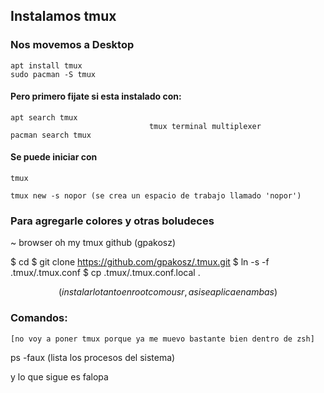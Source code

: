 ## Instalamos tmux

### Nos movemos a Desktop

```
apt install tmux 
sudo pacman -S tmux
```

#### Pero primero fijate si esta instalado con:

```
apt search tmux
                               tmux terminal multiplexer
pacman search tmux
```

#### Se puede iniciar con

```
tmux 

tmux new -s nopor (se crea un espacio de trabajo llamado 'nopor')
```

### Para agregarle colores y otras boludeces 

~ browser oh my tmux github (gpakosz)

$ cd
$ git clone https://github.com/gpakosz/.tmux.git
$ ln -s -f .tmux/.tmux.conf
$ cp .tmux/.tmux.conf.local .

$$ (instalarlo tanto en root como usr, asi se aplica en ambas) $$

### Comandos: 

	[no voy a poner tmux porque ya me muevo bastante bien dentro de zsh]

ps -faux (lista los procesos del sistema)

y lo que sigue es falopa
